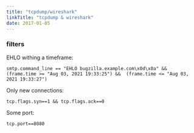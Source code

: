 ```yaml
---
title: "tcpdump/wireshark"
linkTitle: "tcpdump & wireshark"
date: 2017-01-05
---
```


### filters

EHLO withing a timeframe:

```
smtp.command_line == "EHLO bugzilla.example.com\x0d\x0a" && (frame.time >= "Aug 03, 2021 19:33:25") &&  (frame.time <= "Aug 03, 2021 19:33:27")
```

Only new connections:

```
tcp.flags.syn==1 && tcp.flags.ack==0
```

Some port:

```
tcp.port==8080
```
